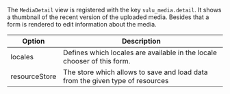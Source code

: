 The `MediaDetail` view is registered with the key `sulu_media.detail`. It shows a thumbnail of the recent version of the
uploaded media. Besides that a form is rendered to edit information about the media.

| Option        | Description                                                                                         |
|---------------|-----------------------------------------------------------------------------------------------------|
| locales       | Defines which locales are available in the locale chooser of this form.                             |
| resourceStore | The store which allows to save and load data from the given type of resources                       |
